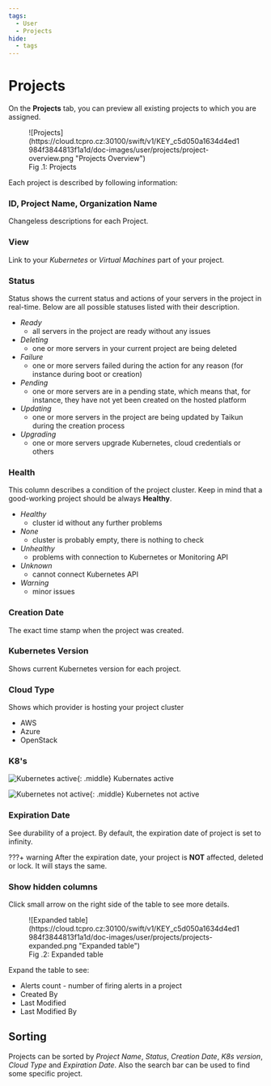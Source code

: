 ```yaml
---
tags:
  - User
  - Projects
hide:
  - tags
---
```


# Projects

On the **Projects** tab, you can preview all existing projects to which you are assigned.

<figure markdown>
  ![Projects](https://cloud.tcpro.cz:30100/swift/v1/KEY_c5d050a1634d4ed1984f3844813f1a1d/doc-images/user/projects/project-overview.png "Projects Overview")
  <figcaption>Fig .1: Projects</figcaption>
</figure>

Each project is described by following information:

### **ID, Project Name, Organization Name**

Changeless descriptions for each Project.

### **View**
Link to your *Kubernetes* or *Virtual Machines* part of your project.

### **Status**

Status shows the current status and actions of your servers in the project in real-time. Below are all possible statuses listed with their description.

* *Ready*
    * all servers in the project are ready without any issues
* *Deleting*
    * one or more servers in your current project are being deleted
* *Failure*
    * one or more servers failed during the action for any reason (for instance during boot or creation)
* *Pending*
    * one or more servers are in a pending state, which means that, for instance, they have not yet been created on the hosted platform
* *Updating*
    * one or more servers in the project are being updated by Taikun during the creation process
* *Upgrading*
    * one or more servers upgrade Kubernetes, cloud credentials or others

### **Health**

This column describes a condition of the project cluster. Keep in mind that a good-working project should be always **Healthy**.

* *Healthy*
    * cluster id without any further problems
* *None*
    * cluster is probably empty, there is nothing to check
* *Unhealthy*
    * problems with connection to Kubernetes or Monitoring API
* *Unknown*
    * cannot connect Kubernetes API
* *Warning*
    * minor issues

### **Creation Date**

The exact time stamp when the project was created.

### **Kubernetes Version**

Shows current Kubernetes version for each project.

### **Cloud Type**

Shows which provider is hosting your project cluster

* AWS
* Azure
* OpenStack

### **K8's**

![Kubernetes active](https://cloud.tcpro.cz:30100/swift/v1/KEY_c5d050a1634d4ed1984f3844813f1a1d/doc-images/icons/kubernetes.png){: .middle} Kubernates active

![Kubernetes not active](https://cloud.tcpro.cz:30100/swift/v1/KEY_c5d050a1634d4ed1984f3844813f1a1d/doc-images/icons/kubernetes-not-active.png){: .middle} Kubernetes not active

### **Expiration Date**

See durability of a project. By default, the expiration date of project is set to infinity.

???+ warning
	After the expiration date, your project is **NOT** affected, deleted or lock. It will stays the same.

### **Show hidden columns**

Click small arrow on the right side of the table to see more details.

<figure markdown>
  ![Expanded table](https://cloud.tcpro.cz:30100/swift/v1/KEY_c5d050a1634d4ed1984f3844813f1a1d/doc-images/user/projects/projects-expanded.png "Expanded table")
  <figcaption>Fig .2: Expanded table</figcaption>
</figure>

Expand the table to see:

* Alerts count - number of firing alerts in a project
* Created By
* Last Modified
* Last Modified By

## **Sorting**

Projects can be sorted by *Project Name*, *Status*, *Creation Date*, *K8s version*, *Cloud Type* and *Expiration Date*. Also the search bar can be used to find some specific project.
